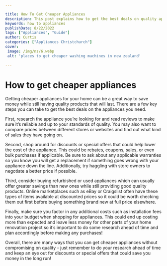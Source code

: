 ```yaml
---

title: How To Get Cheaper Appliances
description: This post explains how to get the best deals on quality appliances and save money in the process - read on to find out more!
keywords: how to appliances
publishDate: 8/22/2022
tags: ["Appliances", "Guide"]
author: Curtis
categories: ["Appliances Christchurch"]
cover: 
 image: /img/nz/6.webp
 alt: 'places to get cheaper washing machines in new zealand'

---
```


# How to get cheaper appliances

Getting cheaper appliances for your home can be a great way to save money while still having quality products that will last. There are a few key steps you can take to get the best deals on the appliances you need. 

First, research the appliance you’re looking for and read reviews to make sure it’s reliable and up to your standards of quality. You may also want to compare prices between different stores or websites and find out what kind of sales they have going on. 

Second, shop around for discounts or special offers that could help lower the cost of the appliance. This could be rebates, coupons, sales, or even bulk purchases if applicable. Be sure to ask about any applicable warranties so you know you will get a replacement if something goes wrong with your appliance down the line. Additionally, try haggling with store owners to negotiate a better price if possible. 

Third, consider buying refurbished or used appliances which can usually offer greater savings than new ones while still providing good quality products. Online marketplaces such as eBay or Craigslist often have these types of items available at discounted prices so it could be worth checking them out first before buying something brand new at full price elsewhere. 

Finally, make sure you factor in any additional costs such as installation fees into your budget when shopping for appliances. This could end up costing more than expected and leave less money for other parts of your home renovation project so it’s important to do some research ahead of time and plan accordingly before making any purchases! 

Overall, there are many ways that you can get cheaper appliances without compromising on quality - just remember to do your research ahead of time and keep an eye out for discounts or special offers that could save you money in the long run!